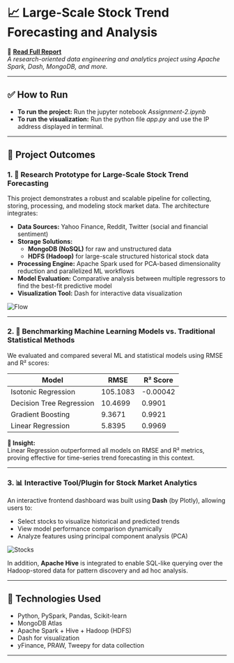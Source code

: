 # 📈 Large-Scale Stock Trend Forecasting and Analysis

🔗 **[Read Full Report](https://your-report-link-here.com)**  
*A research-oriented data engineering and analytics project using Apache Spark, Dash, MongoDB, and more.*

---

## ✅ How to Run

- **To run the project:** Run the jupyter notebook *Assignment-2.ipynb*
- **To run the visualization:** Run the python file *app.py* and use the IP address displayed in terminal.

---

## 🧠 Project Outcomes

### 1. 🔬 Research Prototype for Large-Scale Stock Trend Forecasting

This project demonstrates a robust and scalable pipeline for collecting, storing, processing, and modeling stock market data. The architecture integrates:

- **Data Sources:** Yahoo Finance, Reddit, Twitter (social and financial sentiment)
- **Storage Solutions:** 
  - **MongoDB (NoSQL)** for raw and unstructured data
  - **HDFS (Hadoop)** for large-scale structured historical stock data
- **Processing Engine:** Apache Spark used for PCA-based dimensionality reduction and parallelized ML workflows
- **Model Evaluation:** Comparative analysis between multiple regressors to find the best-fit predictive model
- **Visualization Tool:** Dash for interactive data visualization

![Flow](https://github.com/user-attachments/assets/ff8749c5-9505-4e80-82e9-f8ff1b61d506)

---

### 2. 🤖 Benchmarking Machine Learning Models vs. Traditional Statistical Methods

We evaluated and compared several ML and statistical models using RMSE and R² scores:

| Model                   | RMSE     | R² Score |
|------------------------|----------|----------|
| Isotonic Regression     | 105.1083 | -0.00042 |
| Decision Tree Regression| 10.4699  | 0.9901   |
| Gradient Boosting       | 9.3671   | 0.9921   |
| Linear Regression       | 5.8395   | 0.9969   |

**📌 Insight:**  
Linear Regression outperformed all models on RMSE and R² metrics, proving effective for time-series trend forecasting in this context.

---

### 3. 📊 Interactive Tool/Plugin for Stock Market Analytics

An interactive frontend dashboard was built using **Dash** (by Plotly), allowing users to:

- Select stocks to visualize historical and predicted trends
- View model performance comparison dynamically
- Analyze features using principal component analysis (PCA)

![Stocks](https://github.com/user-attachments/assets/dd2b519d-a4a5-428e-88bf-71b62e8b0182)

In addition, **Apache Hive** is integrated to enable SQL-like querying over the Hadoop-stored data for pattern discovery and ad hoc analysis.

---

## 🚀 Technologies Used

- Python, PySpark, Pandas, Scikit-learn
- MongoDB Atlas
- Apache Spark + Hive + Hadoop (HDFS)
- Dash for visualization
- yFinance, PRAW, Tweepy for data collection

---
